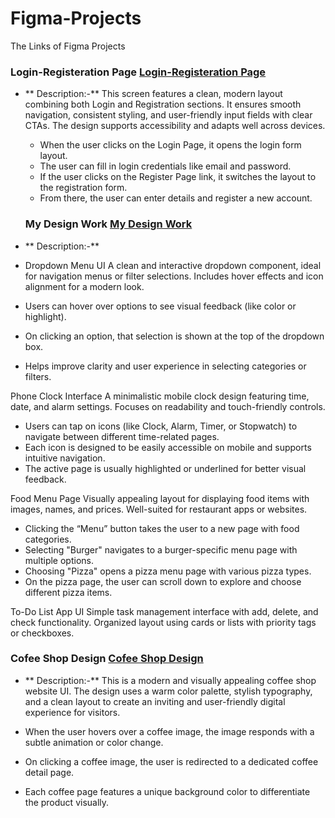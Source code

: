 # Figma-Projects
The Links of Figma Projects

### Login-Registeration Page  [Login-Registeration Page](https://www.figma.com/design/b1lCIMtN3a3utgir9TNwIC/Untitled?node-id=1-8&t=fwUtrvWOFKkIyoIn-1)

- ** Description:-** This screen features a clean, modern layout combining both Login and Registration sections. It ensures smooth navigation, consistent styling,
   and user-friendly input fields with clear CTAs. The design supports accessibility and adapts well across devices.
  
  - When the user clicks on the Login Page, it opens the login form layout.
  - The user can fill in login credentials like email and password.
  - If the user clicks on the Register Page link, it switches the layout to the registration form.
  - From there, the user can enter details and register a new account.
    
 
  ### My Design Work [My Design Work](https://www.figma.com/design/JC87icBAmrsxTuZx1H2rZp/My-new-latest-project?node-id=0-1&t=rruyFN3zZ32di1bI-1)
 
- ** Description:-**
- Dropdown Menu UI
A clean and interactive dropdown component, ideal for navigation menus or filter selections.
Includes hover effects and icon alignment for a modern look.

- Users can hover over options to see visual feedback (like color or highlight).
- On clicking an option, that selection is shown at the top of the dropdown box.
- Helps improve clarity and user experience in selecting categories or filters.

 Phone Clock Interface
A minimalistic mobile clock design featuring time, date, and alarm settings.
Focuses on readability and touch-friendly controls.

- Users can tap on icons (like Clock, Alarm, Timer, or Stopwatch) to navigate between different time-related pages.
- Each icon is designed to be easily accessible on mobile and supports intuitive navigation.
- The active page is usually highlighted or underlined for better visual feedback.

 Food Menu Page
Visually appealing layout for displaying food items with images, names, and prices.
Well-suited for restaurant apps or websites.
- Clicking the “Menu” button takes the user to a new page with food categories.
- Selecting "Burger" navigates to a burger-specific menu page with multiple options.
- Choosing "Pizza" opens a pizza menu page with various pizza types.
- On the pizza page, the user can scroll down to explore and choose different pizza items.

 To-Do List App UI
Simple task management interface with add, delete, and check functionality.
Organized layout using cards or lists with priority tags or checkboxes.


### Cofee Shop Design [Cofee Shop Design](https://www.figma.com/design/TIdOTkRDXuuLU7D0N2pmk5/coffee-website?node-id=0-1&t=6OWMybILgArg1iol-1)


- ** Description:-** This is a modern and visually appealing coffee shop website UI. The design uses a warm color palette, stylish typography,
   and a clean layout to create an inviting and user-friendly digital experience for visitors.

- When the user hovers over a coffee image, the image responds with a subtle animation or color change.
- On clicking a coffee image, the user is redirected to a dedicated coffee detail page.
- Each coffee page features a unique background color to differentiate the product visually.

